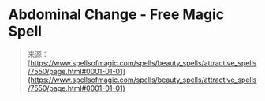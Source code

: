 <!--yml

category: 未分类

date: 2024-06-12 18:42:36

-->

# Abdominal Change - Free Magic Spell

> 来源：[https://www.spellsofmagic.com/spells/beauty_spells/attractive_spells/7550/page.html#0001-01-01](https://www.spellsofmagic.com/spells/beauty_spells/attractive_spells/7550/page.html#0001-01-01)
